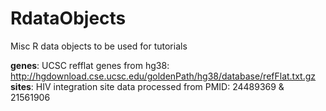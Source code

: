 RdataObjects
============

Misc R data objects to be used for tutorials

**genes**: UCSC refflat genes from hg38: http://hgdownload.cse.ucsc.edu/goldenPath/hg38/database/refFlat.txt.gz
**sites**: HIV integration site data processed from PMID: 24489369 & 21561906
